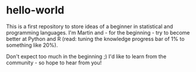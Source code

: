 # hello-world
This is a first repository to store ideas of a beginner in statistical and programming languages. I'm Martin and - for the beginning - try to become better at Python and R (read: tuning the knowledge progress bar of 1% to something like 20%). 


Don't expect too much in the beginning ;) 
I'd like to learn from the community - so hope to hear from you! 
